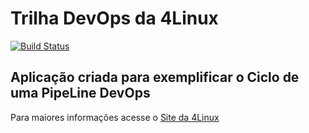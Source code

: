# Trilha DevOps da 4Linux

<!-- Altere a Flag abaixo com sua URL do Travis -->
[![Build Status](https://travis-ci.org/keyvansilverio/DevOpsLab-HelloWorld.svg?branch=master)](https://travis-ci.org/keyvansilverio/DevOpsLab-HelloWorld)

## Aplicação criada para exemplificar o Ciclo de uma PipeLine DevOps


Para maiores informações acesse o [Site da 4Linux](https://www.4linux.com.br/cursos/devops)
